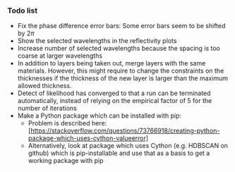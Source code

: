 ### Todo list
- Fix the phase difference error bars: Some error bars seem to be shifted by $2\pi$
- Show the selected wavelengths in the reflectivity plots
- Increase number of selected wavelengths because the spacing is too coarse at larger wavelengths
- In addition to layers being taken out, merge layers with the same materials. However, this might require to change the constraints on the thicknesses if the thickness of the new layer is larger than the maximum allowed thickness.
- Detect of likelihood has converged to that a run can be terminated automatically, instead of relying on the empirical factor of 5 for the number of iterations
- Make a Python package which can be installed with pip:
  - Problem is described here: [https://stackoverflow.com/questions/73766918/creating-python-package-which-uses-cython-valueerror]
  - Alternatively, look at package which uses Cython (e.g. HDBSCAN on github) which is pip-installable and use that as a basis to get a working package with pip 